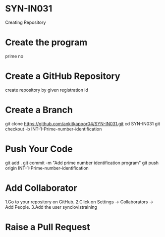 # SYN-IN031
Creating Repository

# Create the program
prime no 

#  Create a GitHub Repository
create repository by given registration id 

# Create a Branch
git clone https://github.com/ankitkapoor04/SYN-IN031.git
cd SYN-IN031
git checkout -b INT-1-Prime-number-identification

# Push Your Code
git add .
git commit -m "Add prime number identification program"
git push origin INT-1-Prime-number-identification

# Add Collaborator
1.Go to your repository on GitHub.
2.Click on Settings -> Collaborators -> Add People.
3.Add the user synclovistraining

# Raise a Pull Request